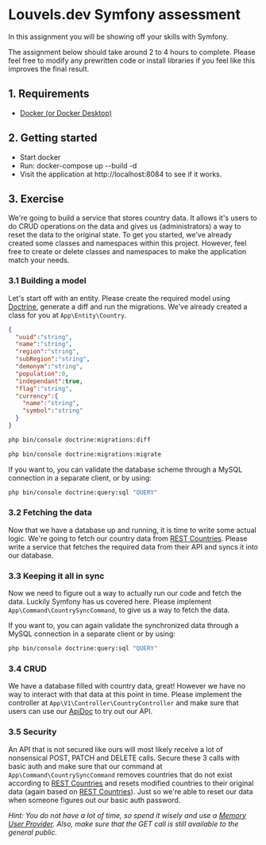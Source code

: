 # Louvels.dev Symfony assessment
In this assignment you will be showing off your skills with Symfony.

The assignment below should take around 2 to 4 hours to complete. Please feel free to modify any prewritten code or 
install libraries if you feel like this improves the final result. 

## 1. Requirements
- [Docker (or Docker Desktop)](https://www.docker.com/)

## 2. Getting started

- Start docker
- Run: docker-compose up --build -d
- Visit the application at http://localhost:8084 to see if it works.

## 3. Exercise 
We're going to build a service that stores country data. It allows it's users to do CRUD operations on the data and gives us
(administrators) a way to reset the data to the original state. To get you started, we've already created some classes and namespaces within
this project. However, feel free to create or delete classes and namespaces to make the application match your needs.

### 3.1 Building a model
Let's start off with an entity. Please create the required model using [Doctrine](https://www.doctrine-project.org/projects/doctrine-orm/en/3.2/index.html), generate a diff and run the migrations.
We've already created a class for you at `App\Entity\Country`.
```json
{
  "uuid":"string",
  "name":"string",
  "region":"string",
  "subRegion":"string",
  "demonym":"string",
  "population":0,
  "independant":true,
  "flag":"string",
  "currency":{
    "name":"string",
    "symbol":"string"
  }
}
```
```bash
php bin/console doctrine:migrations:diff
```
```bash
php bin/console doctrine:migrations:migrate
```

If you want to, you can validate the database scheme through a MySQL connection in a separate client, or by using:
```bash
php bin/console doctrine:query:sql "QUERY"
```

### 3.2 Fetching the data
Now that we have a database up and running, it is time to write some actual logic. We're going to fetch our country data
from [REST Countries](https://restcountries.com). Please write a service that fetches the required data from their API and
syncs it into our database.

### 3.3 Keeping it all in sync
Now we need to figure out a way to actually run our code and fetch the data. Luckily Symfony has us covered here. 
Please implement `App\Command\CountrySyncCommand`, to give us a way to fetch the data.

If you want to, you can again validate the synchronized data through a MySQL connection in a separate client or by using:
```bash
php bin/console doctrine:query:sql "QUERY"
```

### 3.4 CRUD
We have a database filled with country data, great! However we have no way to interact with that data at this point in time.
Please implement the controller at `App\V1\Controller\CountryController` and make sure that users can use our [ApiDoc](http://localhost:8000/api/doc)
to try out our API.

### 3.5 Security
An API that is not secured like ours will most likely receive a lot of nonsensical POST, PATCH and DELETE calls.
Secure these 3 calls with basic auth and make sure that our command at `App\Command\CountrySyncCommand` 
removes countries that do not exist according to [REST Countries](https://restcountries.com) and resets modified countries to their original data
(again based on [REST Countries](https://restcountries.com)). 
Just so we're able to reset our data when someone figures out our basic auth password.

_Hint: You do not have a lot of time, so spend it wisely and use a [Memory User Provider](https://symfony.com/doc/current/security/user_providers.html#security-memory-user-provider). Also, make sure that the GET call is still available to the general public._





